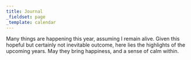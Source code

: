 ```yaml
---
title: Journal
_fieldset: page
_template: calendar
---
```

Many things are happening this year, assuming I remain alive. Given this hopeful but certainly not inevitable outcome, here lies the highlights of the upcoming years. May they bring happiness, and a sense of calm within.

